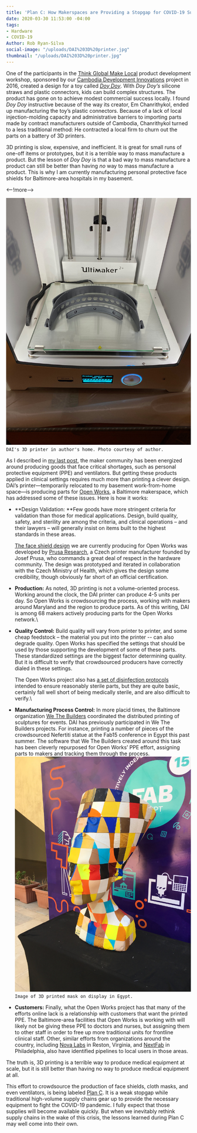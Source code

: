 ```yaml
---
title: 'Plan C: How Makerspaces are Providing a Stopgap for COVID-19 Supply Shortages'
date: 2020-03-30 11:53:00 -04:00
tags:
- Hardware
- COVID-19
Author: Rob Ryan-Silva
social-image: "/uploads/DAI%203D%20printer.jpg"
thumbnail: "/uploads/DAI%203D%20printer.jpg"
---
```


One of the participants in the [Think Global Make Local](https://www.development-innovations.org/success-stories/think-global-make-local-3d-printing-propels-young-cambodians-future/) product development workshop, sponsored by our [Cambodia Development Innovations](https://www.dai.com/our-work/projects/cambodia-development-innovations) project in 2016, created a design for a toy called *[Doy Doy](https://www.facebook.com/Doydoycompany/)*. With *Doy Doy’s* silicone straws and plastic connectors, kids can build complex structures. The product has gone on to achieve modest commercial success locally. I found *Doy Doy* instructive because of the way its creator, Em Chanrithykol, ended up manufacturing the toy’s plastic connectors. Because of a lack of local injection-molding capacity and administrative barriers to importing parts made by contract manufacturers outside of Cambodia, Chanrithykol turned to a less traditional method: He contracted a local firm to churn out the parts on a battery of 3D printers.

3D printing is slow, expensive, and inefficient. It is great for small runs of one-off items or prototypes, but it is a terrible way to mass manufacture a product. But the lesson of *Doy Doy* is that a bad way to mass manufacture a product can still be better than having *no* way to mass manufacture a product. This is why I am currently manufacturing personal protective face shields for Baltimore-area hospitals in my basement.

<--!more-->

![DAI 3D printer.jpg](/uploads/DAI%203D%20printer.jpg)`DAI's 3D printer in author's home. Photo courtesy of author.`

As I described in [my last post](https://dai-global-digital.com/COVID-looking-for-the-helpers-in-the-hardware-community.html), the maker community has been energized around producing goods that face critical shortages, such as personal protective equipment (PPE) and ventilators. But getting these products applied in clinical settings requires much more than printing a clever design. DAI’s printer—temporarily relocated to my basement work-from-home space—is producing parts for [Open Works](https://www.openworksbmore.org/), a Baltimore makerspace, which has addressed some of these issues. Here is how it works:

* **Design Validation: **Few goods have more stringent criteria for validation than those for medical applications. Design, build quality, safety, and sterility are among the criteria, and clinical operations – and their lawyers – will generally insist on items built to the highest standards in these areas.

  [The face shield design](https://www.prusaprinters.org/prints/25857-prusa-protective-face-shield-rc3) we are currently producing for Open Works was developed by [Prusa Research](https://www.prusa3d.com/), a Czech printer manufacturer founded by Josef Prusa, who commands a great deal of respect in the hardware community. The design was prototyped and iterated in collaboration with the Czech Ministry of Health, which gives the design some credibility, though obviously far short of an official certification.

* **Production:** As noted, 3D printing is not a volume-oriented process. Working around the clock, the DAI printer can produce 4-5 units per day. So Open Works is crowdsourcing the process, working with makers around Maryland and the region to produce parts. As of this writing, DAI is among 68 makers actively producing parts for the Open Works network.\

* **Quality Control:** Build quality will vary from printer to printer, and some cheap feedstock – the material you put into the printer -- can also degrade quality. Open Works has specified the settings that should be used by those supporting the development of some of these parts. These standardized settings are the biggest factor determining quality. But it is difficult to verify that crowdsourced producers have correctly dialed in these settings.

  The Open Works project also has [a set of disinfection protocols](https://drive.google.com/file/d/1Dh0AOz_qGxefhJkCVkIbqK5fGdwxstkt/view) intended to ensure reasonably sterile parts, but they are quite basic, certainly fall well short of being medically sterile, and are also difficult to verify.\

* **Manufacturing Process Control:** In more placid times, the Baltimore organization [We The Builders](https://www.wethebuilders.com/) coordinated the distributed printing of sculptures for events. DAI has previously participated in We The Builders projects. For instance, printing a number of pieces of the crowdsourced Nefertiti statue at the Fab15 conference in Egypt this past summer. The software that We The Builders created around this task has been cleverly repurposed for Open Works’ PPE effort, assigning parts to makers and tracking them through the process.![3Dprinted mask.jpg](/uploads/3Dprinted%20mask.jpg)`Image of 3D printed mask on display in Egypt.`

* **Customers:** Finally, what the Open Works project has that many of the efforts online lack is a relationship with customers that want the printed PPE. The Baltimore-area facilities that Open Works is working with will likely not be giving these PPE to doctors and nurses, but assigning them to other staff in order to free up more traditional units for frontline clinical staff. Other, similar efforts from organizations around the country, including [Nova Labs](https://www.nova-labs.org/) in Reston, Virginia, and [NextFab](https://nextfab.com/) in Philadelphia, also have identified pipelines to local users in those areas.

The truth is, 3D printing is a terrible way to produce medical equipment at scale, but it is still better than having no way to produce medical equipment at all.

This effort to crowdsource the production of face shields, cloth masks, and even ventilators, is being labeled [Plan C](https://makezine.com/2020/03/22/whats-plan-c-for-covid-19/). It is a weak stopgap while traditional high-volume supply chains gear up to provide the necessary equipment to fight the COVID-19 pandemic. I fully expect that those supplies will become available quickly. But when we inevitably rethink supply chains in the wake of this crisis, the lessons learned during Plan C may well come into their own.